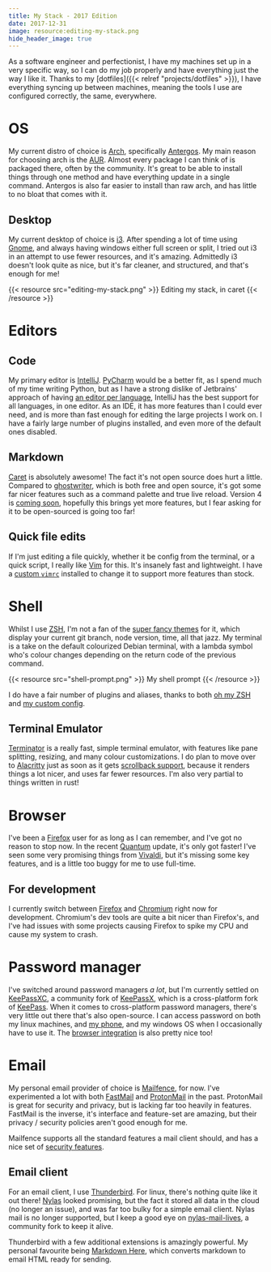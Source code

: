 ```yaml
---
title: My Stack - 2017 Edition
date: 2017-12-31
image: resource:editing-my-stack.png
hide_header_image: true
---
```


As a software engineer and perfectionist, I have my machines set up in a very specific way, so I can do my job properly and have everything just the way I like it. Thanks to my [dotfiles]({{< relref "projects/dotfiles" >}}), I have everything syncing up between machines, meaning the tools I use are configured correctly, the same, everywhere.

# OS
My current distro of choice is [Arch](https://www.archlinux.org/), specifically [Antergos](https://antergos.com/). My main reason for choosing arch is the [AUR](https://aur.archlinux.org/). Almost every package I can think of is packaged there, often by the community. It's great to be able to install things through one method and have everything update in a single command. Antergos is also far easier to install than raw arch, and has little to no bloat that comes with it.

## Desktop
My current desktop of choice is [i3](https://i3wm.org/). After spending a lot of time using [Gnome](https://www.gnome.org/), and always having windows either full screen or split, I tried out i3 in an attempt to use fewer resources, and it's amazing. Admittedly i3 doesn't look quite as nice, but it's far cleaner, and structured, and that's enough for me!

{{< resource src="editing-my-stack.png" >}}
Editing my stack, in caret
{{< /resource >}}

# Editors
## Code
My primary editor is [IntelliJ](https://www.jetbrains.com/idea/). [PyCharm](https://www.jetbrains.com/pycharm/) would be a better fit, as I spend much of my time writing Python, but as I have a strong dislike of Jetbrains' approach of having [an editor per language](https://www.jetbrains.com/products.html), IntelliJ has the best support for all languages, in one editor. As an IDE, it has more features than I could ever need, and is more than fast enough for editing the large projects I work on. I have a fairly large number of plugins installed, and even more of the default ones disabled.

## Markdown
[Caret](https://caret.io/) is absolutely awesome! The fact it's not open source does hurt a little. Compared to [ghostwriter](https://wereturtle.github.io/ghostwriter/), which is both free and open source, it's got some far nicer features such as a command palette and true live reload. Version 4 is [coming soon](https://twitter.com/careteditor/status/943816379618250752), hopefully this brings yet more features, but I fear asking for it to be open-sourced is going too far!

## Quick file edits
If I'm just editing a file quickly, whether it be config from the terminal, or a quick script, I really like [Vim](http://www.vim.org/) for this. It's insanely fast and lightweight. I have a [custom `vimrc`](https://github.com/amix/vimrc) installed to change it to support more features than stock.

# Shell
Whilst I use [ZSH](https://www.zsh.org/), I'm not a fan of the [super fancy themes](https://github.com/robbyrussell/oh-my-zsh/wiki/External-themes) for it, which display your current git branch, node version, time, all that jazz. My terminal is a take on the default colourized Debian terminal, with a lambda symbol who's colour changes depending on the return code of the previous command.

{{< resource src="shell-prompt.png" >}}
My shell prompt
{{< /resource >}}

I do have a fair number of plugins and aliases, thanks to both [oh my ZSH](http://ohmyz.sh/) and [my custom config](https://github.com/RealOrangeOne/dotfiles/tree/master/modules/shell/files).

## Terminal Emulator
[Terminator](https://gnometerminator.blogspot.co.uk/p/introduction.html) is a really fast, simple terminal emulator, with features like pane splitting, resizing, and many colour customizations. I do plan to move over to [Alacritty](https://github.com/jwilm/alacritty) just as soon as it gets [scrollback support](https://github.com/jwilm/alacritty/pull/657), because it renders things a lot nicer, and uses far fewer resources. I'm also very partial to things written in rust!

# Browser
I've been a [Firefox](https://www.mozilla.org/en-GB/firefox/) user for as long as I can remember, and I've got no reason to stop now. In the recent [Quantum](https://blog.mozilla.org/blog/2017/11/14/introducing-firefox-quantum/) update, it's only got faster! I've seen some very promising things from [Vivaldi](https://vivaldi.com/), but it's missing some key features, and is a little too buggy for me to use full-time.

## For development
I currently switch between [Firefox](#browser) and [Chromium](https://www.chromium.org/) right now for development. Chromium's dev tools are quite a bit nicer than Firefox's, and I've had issues with some projects causing Firefox to spike my CPU and cause my system to crash.

# Password manager
I've switched around password managers _a lot_, but I'm currently settled on [KeePassXC](https://keepassxc.org/), a community fork of [KeePassX](https://www.keepassx.org/), which is a cross-platform fork of [KeePass](https://keepass.info/). When it comes to cross-platform password managers, there's very little out there that's also open-source. I can access password on both my linux machines, and [my phone](https://github.com/PhilippC/keepass2android), and my windows OS when I occasionally have to use it. The [browser integration](https://addons.mozilla.org/en-US/firefox/addon/keepasshttp-connector/) is also pretty nice too!

# Email
My personal email provider of choice is [Mailfence](https://mailfence.com/), for now. I've experimented a lot with both [FastMail](https://www.fastmail.com/) and [ProtonMail](https://protonmail.com/) in the past. ProtonMail is great for security and privacy, but is lacking far too heavily in features. FastMail is the inverse, it's interface and feature-set are amazing, but their privacy / security policies aren't good enough for me.

Mailfence supports all the standard features a mail client should, and has a nice set of [security features](https://mailfence.com/en/secure-email.jsp).

## Email client
For an email client, I use [Thunderbird](https://www.mozilla.org/en-US/thunderbird/). For linux, there's nothing quite like it out there! [Nylas](https://www.nylas.com/nylas-mail/) looked promising, but the fact it stored all data in the cloud (no longer an issue), and was far too bulky for a simple email client. Nylas mail is no longer supported, but I keep a good eye on [nylas-mail-lives](https://github.com/nylas-mail-lives/nylas-mail), a community fork to keep it alive.

Thunderbird with a few additional extensions is amazingly powerful. My personal favourite being [Markdown Here](https://addons.mozilla.org/en-US/firefox/addon/markdown-here/), which converts markdown to email HTML ready for sending.
